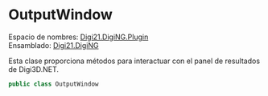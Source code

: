 # OutputWindow

Espacio de nombres: [Digi21.DigiNG.Plugin](../../)  
Ensamblado: [Digi21.DigiNG](../../../digi21.diging/)

Esta clase proporciona métodos para interactuar con el panel de resultados de Digi3D.NET.

```csharp
public class OutputWindow
```




